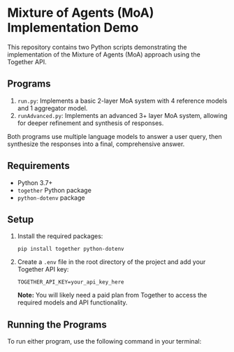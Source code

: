 # Mixture of Agents (MoA) Implementation Demo

This repository contains two Python scripts demonstrating the implementation of the Mixture of Agents (MoA) approach using the Together API.

## Programs

1. `run.py`: Implements a basic 2-layer MoA system with 4 reference models and 1 aggregator model.
2. `runAdvanced.py`: Implements an advanced 3+ layer MoA system, allowing for deeper refinement and synthesis of responses.

Both programs use multiple language models to answer a user query, then synthesize the responses into a final, comprehensive answer.

## Requirements

- Python 3.7+
- `together` Python package
- `python-dotenv` package

## Setup

1. Install the required packages:
   ```
   pip install together python-dotenv
   ```

2. Create a `.env` file in the root directory of the project and add your Together API key:
   ```
   TOGETHER_API_KEY=your_api_key_here
   ```

   **Note:** You will likely need a paid plan from Together to access the required models and API functionality.

## Running the Programs

To run either program, use the following command in your terminal:
